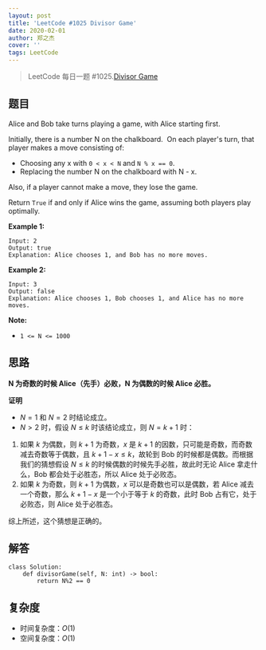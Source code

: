 ```yaml
---
layout: post
title: 'LeetCode #1025 Divisor Game'
date: 2020-02-01
author: 郑之杰
cover: ''
tags: LeetCode
---
```


> LeetCode 每日一题 #1025.[Divisor Game](https://leetcode-cn.com/problems/divisor-game/)

## 题目
Alice and Bob take turns playing a game, with Alice starting first.

Initially, there is a number N on the chalkboard.  On each player's turn, that player makes a move consisting of:
- Choosing any x with `0 < x < N` and `N % x == 0`.
- Replacing the number N on the chalkboard with N - x.

Also, if a player cannot make a move, they lose the game.

Return `True` if and only if Alice wins the game, assuming both players play optimally.

**Example 1:**
```
Input: 2
Output: true
Explanation: Alice chooses 1, and Bob has no more moves.
```
**Example 2:**
```
Input: 3
Output: false
Explanation: Alice chooses 1, Bob chooses 1, and Alice has no more moves.
```

**Note:**
- `1 <= N <= 1000`


## 思路
**N 为奇数的时候 Alice（先手）必败，N 为偶数的时候 Alice 必胜。**

**证明**
- $N=1$ 和 $N=2$ 时结论成立。
- $N>2$ 时，假设 $N≤k$ 时该结论成立，则 $N=k+1$ 时：
1. 如果 $k$ 为偶数，则 $k+1$ 为奇数，$x$ 是 $k+1$ 的因数，只可能是奇数，而奇数减去奇数等于偶数，且 $k+1−x≤k$，故轮到 Bob 的时候都是偶数。而根据我们的猜想假设 $N≤k$ 的时候偶数的时候先手必胜，故此时无论 Alice 拿走什么，Bob 都会处于必胜态，所以 Alice 处于必败态。
2. 如果 $k$ 为奇数，则 $k+1$ 为偶数，$x$ 可以是奇数也可以是偶数，若 Alice 减去一个奇数，那么 $k+1−x$ 是一个小于等于 $k$ 的奇数，此时 Bob 占有它，处于必败态，则 Alice 处于必胜态。

综上所述，这个猜想是正确的。


## 解答
```
class Solution:
    def divisorGame(self, N: int) -> bool:
        return N%2 == 0
```

## 复杂度
- 时间复杂度：$O(1)$
- 空间复杂度：$O(1)$